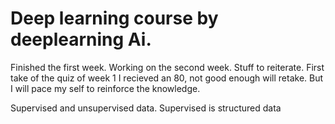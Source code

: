 # Deep learning course by deeplearning Ai.

Finished the first week. Working on the second week. Stuff to reiterate.
First take of the quiz of week 1 I recieved an 80, not good enough will retake. But I will pace my self to reinforce the knowledge.

Supervised and unsupervised data.
Supervised is structured data